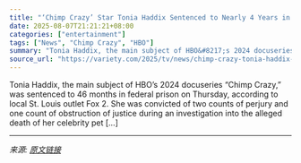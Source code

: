 ```yaml
---
title: "‘Chimp Crazy’ Star Tonia Haddix Sentenced to Nearly 4 Years in Prison After Ape Investigation"
date: 2025-08-07T21:21:21+08:00
categories: ["entertainment"]
tags: ["News", "Chimp Crazy", "HBO"]
summary: "Tonia Haddix, the main subject of HBO&#8217;s 2024 docuseries &#8220;Chimp Crazy,&#8221; was sentenced to 46 months in federal prison on Thursday, according to local St. Louis outlet Fox 2. She was co"
source_url: "https://variety.com/2025/tv/news/chimp-crazy-tonia-haddix-sentenced-prison-1236481952/"
---
```


Tonia Haddix, the main subject of HBO&#8217;s 2024 docuseries &#8220;Chimp Crazy,&#8221; was sentenced to 46 months in federal prison on Thursday, according to local St. Louis outlet Fox 2. She was convicted of two counts of perjury and one count of obstruction of justice during an investigation into the alleged death of her celebrity pet [&#8230;]

---

*来源: [原文链接](https://variety.com/2025/tv/news/chimp-crazy-tonia-haddix-sentenced-prison-1236481952/)*
